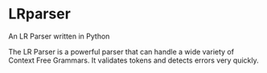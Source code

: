 # LRparser
An LR Parser written in Python

The LR Parser is a powerful parser that can handle a wide variety of Context Free Grammars. It validates tokens and detects errors very quickly. 
